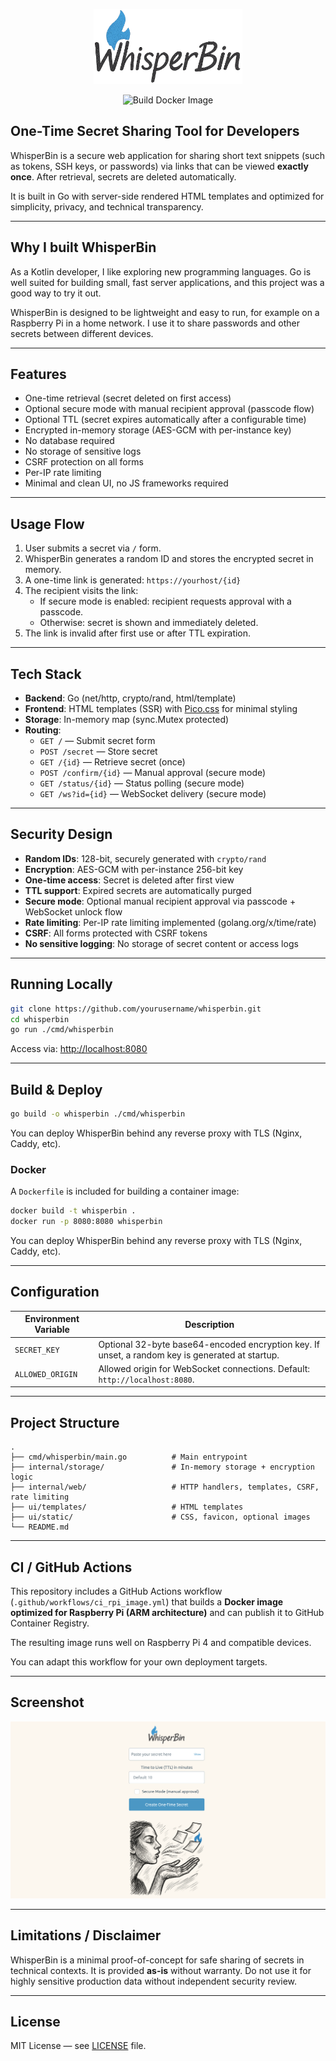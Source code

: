 

<p align="center">
  <img src="ui/static/title.png" alt="WhisperBin Banner" style="height:120px; max-width:100%;">
</p>

<p align="center">
  <img src="https://github.com/hkanthak/whisperbin/actions/workflows/ci_rpi_image.yml/badge.svg" alt="Build Docker Image">
</p>

## One-Time Secret Sharing Tool for Developers

WhisperBin is a secure web application for sharing short text snippets (such as tokens, SSH keys, or passwords) via links that can be viewed **exactly once**. After retrieval, secrets are deleted automatically.

It is built in Go with server-side rendered HTML templates and optimized for simplicity, privacy, and technical transparency.

---

## Why I built WhisperBin

As a Kotlin developer, I like exploring new programming languages. Go is well suited for building small, fast server applications, and this project was a good way to try it out.

WhisperBin is designed to be lightweight and easy to run, for example on a Raspberry Pi in a home network. I use it to share passwords and other secrets between different devices.

---

## Features

- One-time retrieval (secret deleted on first access)
- Optional secure mode with manual recipient approval (passcode flow)
- Optional TTL (secret expires automatically after a configurable time)
- Encrypted in-memory storage (AES-GCM with per-instance key)
- No database required
- No storage of sensitive logs
- CSRF protection on all forms
- Per-IP rate limiting
- Minimal and clean UI, no JS frameworks required

---

## Usage Flow

1. User submits a secret via `/` form.
2. WhisperBin generates a random ID and stores the encrypted secret in memory.
3. A one-time link is generated: `https://yourhost/{id}`
4. The recipient visits the link:
   - If secure mode is enabled: recipient requests approval with a passcode.
   - Otherwise: secret is shown and immediately deleted.
5. The link is invalid after first use or after TTL expiration.

---

## Tech Stack

- **Backend**: Go (net/http, crypto/rand, html/template)
- **Frontend**: HTML templates (SSR) with [Pico.css](https://picocss.com/) for minimal styling
- **Storage**: In-memory map (sync.Mutex protected)
- **Routing**:
  - `GET /` — Submit secret form
  - `POST /secret` — Store secret
  - `GET /{id}` — Retrieve secret (once)
  - `POST /confirm/{id}` — Manual approval (secure mode)
  - `GET /status/{id}` — Status polling (secure mode)
  - `GET /ws?id={id}` — WebSocket delivery (secure mode)

---

## Security Design

- **Random IDs**: 128-bit, securely generated with `crypto/rand`
- **Encryption**: AES-GCM with per-instance 256-bit key
- **One-time access**: Secret is deleted after first view
- **TTL support**: Expired secrets are automatically purged
- **Secure mode**: Optional manual recipient approval via passcode + WebSocket unlock flow
- **Rate limiting**: Per-IP rate limiting implemented (golang.org/x/time/rate)
- **CSRF**: All forms protected with CSRF tokens
- **No sensitive logging**: No storage of secret content or access logs

---

## Running Locally

```bash
git clone https://github.com/yourusername/whisperbin.git
cd whisperbin
go run ./cmd/whisperbin
```

Access via: [http://localhost:8080](http://localhost:8080)

---

## Build & Deploy

```bash
go build -o whisperbin ./cmd/whisperbin
```

You can deploy WhisperBin behind any reverse proxy with TLS (Nginx, Caddy, etc).

### Docker

A `Dockerfile` is included for building a container image:

```bash
docker build -t whisperbin .
docker run -p 8080:8080 whisperbin
```

You can deploy WhisperBin behind any reverse proxy with TLS (Nginx, Caddy, etc).

---

## Configuration

| Environment Variable | Description                                                                                     |
| -------------------- | ----------------------------------------------------------------------------------------------- |
| `SECRET_KEY`         | Optional 32-byte base64-encoded encryption key. If unset, a random key is generated at startup. |
| `ALLOWED_ORIGIN`     | Allowed origin for WebSocket connections. Default: `http://localhost:8080`.                     |

---

## Project Structure

```
.
├── cmd/whisperbin/main.go          # Main entrypoint
├── internal/storage/               # In-memory storage + encryption logic
├── internal/web/                   # HTTP handlers, templates, CSRF, rate limiting
├── ui/templates/                   # HTML templates
├── ui/static/                      # CSS, favicon, optional images
└── README.md
```

---

## CI / GitHub Actions

This repository includes a GitHub Actions workflow (`.github/workflows/ci_rpi_image.yml`) that builds a **Docker image optimized for Raspberry Pi (ARM architecture)** and can publish it to GitHub Container Registry.

The resulting image runs well on Raspberry Pi 4 and compatible devices.

You can adapt this workflow for your own deployment targets.

---

## Screenshot

![WhisperBin Screenshot](ui/static/screenshot.png)

---

## Limitations / Disclaimer

WhisperBin is a minimal proof-of-concept for safe sharing of secrets in technical contexts. It is provided **as-is** without warranty. Do not use it for highly sensitive production data without independent security review.

---

## License

MIT License — see [LICENSE](LICENSE) file.
